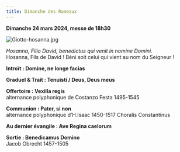 ```yaml
---
title: Dimanche des Rameaux
---
```

**Dimanche 24 mars 2024, messe de 18h30**

![Giotto-hosanna.jpg]({{site.baseurl}}/images/Giotto-hosanna.jpg)

*Hosanna, Filio David, benedictus qui venit in nomine Domini.*  
Hosanna, Fils de David ! Béni soit celui qui vient au nom du Seigneur !

**Introït : Domine, ne longe facias**

**Graduel & Trait : Tenuisti / Deus, Deus meus**

**Offertoire : Vexilla regis**  
alternance polyphonique de Costanzo Festa 1495-1545

**Communion : Pater, si non**  
alternance polyphonique d’H.Isaac 1450-1517 Choralis Constantinus

**Au dernier évangile : Ave Regina caelorum**  

**Sortie : Benedicamus Domino**  
Jacob Obrecht 1457-1505
